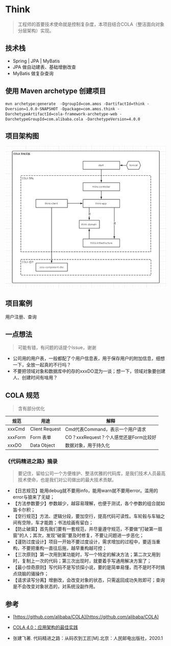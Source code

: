 # Think

> 工程师的首要技术使命就是控制复杂度，本项目结合COLA（整洁面向对象分层架构）实现。

## 技术栈

- Spring | JPA | MyBatis
- JPA 做自动建表、基础增删改查
- MyBatis 做复杂查询

## 使用 Maven archetype 创建项目

```shell
mvn archetype:generate  -DgroupId=com.amos -DartifactId=think -Dversion=1.0.0-SNAPSHOT -Dpackage=com.amos.think -DarchetypeArtifactId=cola-framework-archetype-web -DarchetypeGroupId=com.alibaba.cola -DarchetypeVersion=4.0.0
```

## 项目架构图

![项目架构图](doc/image/20210108125558.png)

## 项目案例

用户注册、查询

## 一点想法

> 可能有错，有问题的话提个Issue，谢谢

- 公司用的用户表，一般都配了个用户信息表，用于保存用户的附加信息，细想一下，全放一起真的不行吗？
- 不要把领域对象和数据库中的存的xxxDO混为一谈；想一下，领域对象要创建人、创建时间有啥用？

## COLA 规范

> 含有部分优化

|规范|用途|解释|
|---|---|---|
|xxxCmd| Client Request | Cmd代表Command，表示一个用户请求 |
|xxxForm| Form 表单 | CO？xxxRequest？个人感觉还是Form比较好 |
|xxxDO| Data Object | 数据对象，用于持久化 |

### 《代码精进之路》摘录

> 要记住，留给公司一个方便维护、整洁优雅的代码库，是我们技术人员最高技术使命，也是我们对公司做出的最大技术贡献。

- 【日志规范】能用debug就不要用info，能用warn就不要用error。滥用的error与狼来了无疑；
- 【方法参数要少】参数越少，越容易理解，也便于测试，各个参数的组合就如笛卡尔积；
- 【空行规范】方法、逻辑分段，要加空行，提高代码可读性。车轮毂与车轴之间有空隙，车才能跑；书法绘画有留白；
- 【防止破窗】首先我们要有一套规范，并尽量遵守规范，不要做“打破第一扇窗”的人；其次，发现“破窗”要及时修复，不要让问题进一步恶化；
- 【谨防过度设计】项目一开始不要过度设计，需求增加的过程中，要适当重构，不要把重构一直往后拖，越早重构越可控；
- 【三次原则】第一次用到某功能时，写一个特定的解决方法；第二次又用到时，复制上一次的代码；第三次出现时，就要着手写通用解决方案了；
- 【最小惊奇原则】写代码不是写侦探小说，要的是简单易懂，而不是时不时搞点烧脑的骚操作；
- 【请求读写分离】增删改，会改变对象的状态，只需返回成功失败即可；查询是不会改变对象状态的，对系统没副作用。

## 参考

- [https://github.com/alibaba/COLA](https://github.com/alibaba/COLA)

- [COLA 4.0：应用架构的最佳实践](https://blog.csdn.net/significantfrank/article/details/110934799)

- 张建飞著. 代码精进之路：从码农到工匠[M].北京：人民邮电出版社，2020.1
